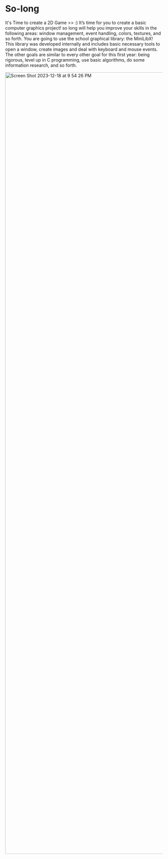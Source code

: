 # So-long
It's Time to create a 2D Game >> :)
It’s time for you to create a basic computer graphics project!
so long will help you improve your skills in the following areas: window management,
event handling, colors, textures, and so forth.
You are going to use the school graphical library: the MiniLibX! This library was
developed internally and includes basic necessary tools to open a window, create images
and deal with keyboard and mouse events.
The other goals are similar to every other goal for this first year: being rigorous, level
up in C programming, use basic algorithms, do some information research, and so forth.

<img width="2494" alt="Screen Shot 2023-12-18 at 9 54 26 PM" src="https://github.com/MohammedMaghri/So-long/assets/135870538/b923cf5f-807d-4282-93a2-bff69ab4da5a">
